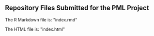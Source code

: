 ## Repository Files Submitted for the PML Project

The R Markdown file is:  "index.rmd"

The HTML file is:        "index.html"
